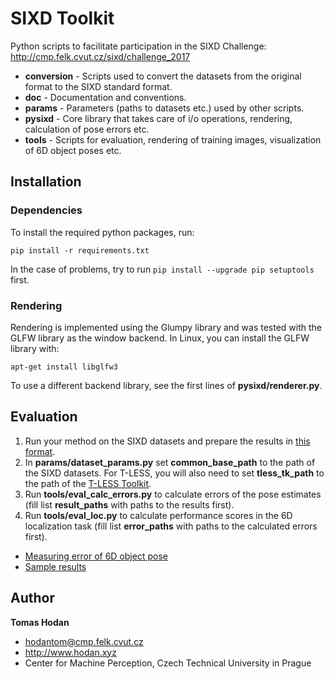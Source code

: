 # SIXD Toolkit

Python scripts to facilitate participation in the SIXD Challenge:
http://cmp.felk.cvut.cz/sixd/challenge_2017

- **conversion** - Scripts used to convert the datasets from the original format
                   to the SIXD standard format.
- **doc** - Documentation and conventions.
- **params** - Parameters (paths to datasets etc.) used by other scripts.
- **pysixd** - Core library that takes care of i/o operations, rendering,
               calculation of pose errors etc.
- **tools** - Scripts for evaluation, rendering of training images,
              visualization of 6D object poses etc.

## Installation

### Dependencies

To install the required python packages, run:

```
pip install -r requirements.txt
```

In the case of problems, try to run ```pip install --upgrade pip setuptools```
first.

### Rendering

Rendering is implemented using the Glumpy library and was tested with the GLFW
library as the window backend. In Linux, you can install the GLFW library with:

```
apt-get install libglfw3
```

To use a different backend library, see the first lines of
**pysixd/renderer.py**.

## Evaluation

1. Run your method on the SIXD datasets and prepare the results in
[this format](https://github.com/thodan/sixd_toolkit/blob/master/doc/sixd_2017_results_format.md).
2. In **params/dataset_params.py** set **common_base_path** to the path of the
SIXD datasets. For T-LESS, you will also need to set **tless_tk_path** to the
path of the [T-LESS Toolkit](https://github.com/thodan/t-less_toolkit).
3. Run **tools/eval_calc_errors.py** to calculate errors of the pose estimates
(fill list **result_paths** with paths to the results first).
4. Run **tools/eval_loc.py** to calculate performance scores in the
6D localization task (fill list **error_paths** with paths to the
calculated errors first).

- [Measuring error of 6D object pose](https://github.com/thodan/sixd_toolkit/blob/master/doc/sixd_2017_measuring_error.pdf)
- [Sample results](http://ptak.felk.cvut.cz/6DB/public/sixd_results)


## Author

**Tomas Hodan**
- hodantom@cmp.felk.cvut.cz
- http://www.hodan.xyz
- Center for Machine Perception, Czech Technical University in Prague
